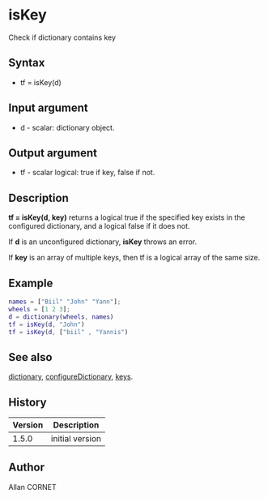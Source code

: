 # isKey

Check if dictionary contains key

## Syntax

- tf = isKey(d)

## Input argument

- d - scalar: dictionary object.

## Output argument

- tf - scalar logical: true if key, false if not.

## Description

  <p><b>tf = isKey(d, key)</b> returns a logical true if the specified key exists in the configured dictionary, and a logical false if it does not.</p>
  <p>If <b>d</b> is an unconfigured dictionary, <b>isKey</b> throws an error.</p>
  <p>If <b>key</b> is an array of multiple keys, then tf is a logical array of the same size.</p>

## Example

```matlab
names = ["Biil" "John" "Yann"];
wheels = [1 2 3];
d = dictionary(wheels, names)
tf = isKey(d, "John")
tf = isKey(d, ["biil" , "Yannis")
```

## See also

[dictionary](dictionary.md), [configureDictionary](configureDictionary.md), [keys](keys.md).

## History

| Version | Description     |
| ------- | --------------- |
| 1.5.0   | initial version |

## Author

Allan CORNET
